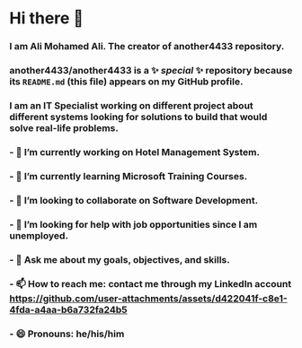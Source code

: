 # Hi there 👋

### I am Ali Mohamed Ali. The creator of another4433 repository.
### **another4433/another4433** is a ✨ _special_ ✨ repository because its `README.md` (this file) appears on my GitHub profile.
### I am an IT Specialist working on different project about different systems looking for solutions to build that would solve real-life problems.
### - 🔭 I’m currently working on Hotel Management System.
### - 🌱 I’m currently learning Microsoft Training Courses.
### - 👯 I’m looking to collaborate on Software Development.
### - 🤔 I’m looking for help with job opportunities since I am unemployed.
### - 💬 Ask me about my goals, objectives, and skills.
### - 📫 How to reach me: contact me through my LinkedIn account https://github.com/user-attachments/assets/d422041f-c8e1-4fda-a4aa-b6a732fa24b5
### - 😄 Pronouns: he/his/him

<!--
**another4433/another4433** is a ✨ _special_ ✨ repository because its `README.md` (this file) appears on your GitHub profile.

Here are some ideas to get you started:

- 🔭 I’m currently working on ...
- 🌱 I’m currently learning ...
- 👯 I’m looking to collaborate on ...
- 🤔 I’m looking for help with ...
- 💬 Ask me about ...
- 📫 How to reach me: ...
- 😄 Pronouns: ...
- ⚡ Fun fact: ...
-->
